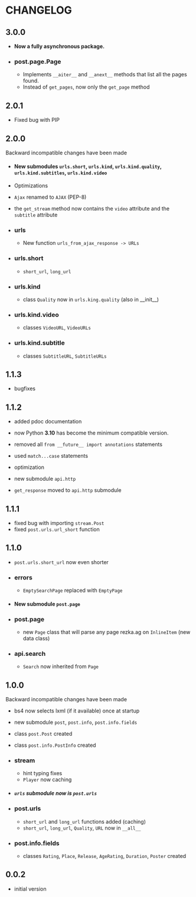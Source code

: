 # CHANGELOG

## 3.0.0

- **Now a fully asynchronous package.**

- ### post.page.Page
    - Implements `__aiter__` and `__anext__` methods that list all the pages found.
    - Instead of `get_pages`, now only the `get_page` method

## 2.0.1

- Fixed bug with PIP

## 2.0.0

Backward incompatible changes have been made

- #### New submodules `urls.short`, `urls.kind`, `urls.kind.quality`, `urls.kind.subtitles`, `urls.kind.video`
- Optimizations
- `Ajax` renamed to `AJAX` (PEP-8)
- the `get_stream` method now contains the `video` attribute and the `subtitle` attribute

- ### urls
    - New function `urls_from_ajax_response -> URLs`
- ### urls.short
    - `short_url`, `long_url`
- ### urls.kind
    - class `Quality` now in `urls.king.quality` (also in \_\_init__)
- ### urls.kind.video
    - classes `VideoURL`, `VideoURLs`
- ### urls.kind.subtitle
    - classes `SubtitleURL`, `SubtitleURLs`

## 1.1.3

- bugfixes

## 1.1.2

- added pdoc documentation
- now Python **3.10** has become the minimum compatible version.
- removed all `from __future__ import annotations` statements
- used `match...case` statements
- optimization

- new submodule `api.http`
- `get_response` moved to `api.http` submodule

## 1.1.1

- fixed bug with importing `stream.Post`
- fixed `post.urls.url_short` function

## 1.1.0

- `post.urls.short_url` now even shorter

- ### errors
    - `EmptySearchPage` replaced with `EmptyPage`

- #### New submodule `post.page`

- ### post.page
    - new `Page` class that will parse any page rezka.ag on `InlineItem` (new data class)

- ### api.search
    - `Search` now inherited from `Page`

## 1.0.0

Backward incompatible changes have been made

- bs4 now selects lxml (if it available) once at startup
- new submodule `post`, `post.info`, `post.info.fields`
- class `post.Post` created
- class `post.info.PostInfo` created

- ### stream

    - hint typing fixes
    - `Player` now caching


- ##### `urls` submodule now is `post.urls`


- ### post.urls

    - `short_url` and `long_url` functions added (caching)
    - `short_url`, `long_url`, `Quality`, `URL` now in `__all__`


- ### post.info.fields

    - classes `Rating`, `Place`, `Release`, `AgeRating`, `Duration`, `Poster` created

## 0.0.2

- initial version